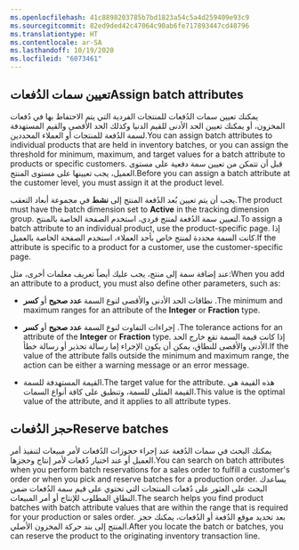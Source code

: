 ```yaml
---
ms.openlocfilehash: 41c8898203785b7bd1823a54c5a4d259409e93c9
ms.sourcegitcommit: 82ed9ded42c47064c90ab6fe717893447cd48796
ms.translationtype: HT
ms.contentlocale: ar-SA
ms.lasthandoff: 10/19/2020
ms.locfileid: "6073461"
---
```

## <a name="assign-batch-attributes"></a><span data-ttu-id="e5813-101">تعيين سمات الدُفعات</span><span class="sxs-lookup"><span data-stu-id="e5813-101">Assign batch attributes</span></span>

<span data-ttu-id="e5813-102">يمكنك تعيين سمات الدُفعات للمنتجات الفردية التي يتم الاحتفاظ بها في دُفعات المخزون، أو يمكنك تعيين الحد الأدنى للقيم الدنيا وكذلك الحد الأقصى والقيم المستهدفة لسمة الدُفعة للمنتجات أو العملاء المحددين.</span><span class="sxs-lookup"><span data-stu-id="e5813-102">You can assign batch attributes to individual products that are held in inventory batches, or you can assign the threshold for minimum, maximum, and target values for a batch attribute to products or specific customers.</span></span> <span data-ttu-id="e5813-103">قبل أن تتمكن من تعيين سمة دفعية على مستوى العميل، يجب تعيينها على مستوى المنتج.</span><span class="sxs-lookup"><span data-stu-id="e5813-103">Before you can assign a batch attribute at the customer level, you must assign it at the product level.</span></span>

<span data-ttu-id="e5813-104">يجب أن يتم تعيين بُعد الدُفعة المنتج إلى **نشط** في مجموعة أبعاد التعقب.</span><span class="sxs-lookup"><span data-stu-id="e5813-104">The product must have the batch dimension set to **Active** in the tracking dimension group.</span></span> <span data-ttu-id="e5813-105">لتعيين سمة الدُفعة لمنتج فردي، استخدم الصفحة الخاصة بالمنتج.</span><span class="sxs-lookup"><span data-stu-id="e5813-105">To assign a batch attribute to an individual product, use the product-specific page.</span></span> <span data-ttu-id="e5813-106">إذا كانت السمة محددة لمنتج خاص بأحد العملاء، استخدم الصفحة الخاصة بالعميل.</span><span class="sxs-lookup"><span data-stu-id="e5813-106">If the attribute is specific to a product for a customer, use the customer-specific page.</span></span>

<span data-ttu-id="e5813-107">عند إضافة سمة إلى منتج، يجب عليك أيضاً تعريف معلمات أخرى، مثل:</span><span class="sxs-lookup"><span data-stu-id="e5813-107">When you add an attribute to a product, you must also define other parameters, such as:</span></span>

-   <span data-ttu-id="e5813-108">نطاقات الحد الأدنى والأقصى لنوع السمة **عدد صحيح** أو **كسر** .</span><span class="sxs-lookup"><span data-stu-id="e5813-108">The minimum and maximum ranges for an attribute of the **Integer** or **Fraction** type.</span></span>

-   <span data-ttu-id="e5813-109">إجراءات التفاوت لنوع السمة **عدد صحيح** أو **كسر** .</span><span class="sxs-lookup"><span data-stu-id="e5813-109">The tolerance actions for an attribute of the **Integer** or **Fraction** type.</span></span> <span data-ttu-id="e5813-110">إذا كانت قيمة السمة تقع خارج الحد الأدنى والأقصى للنطاق، يمكن أن يكون الإجراء إما رسالة تحذير أو رسالة خطأ.</span><span class="sxs-lookup"><span data-stu-id="e5813-110">If the value of the attribute falls outside the minimum and maximum range, the action can be either a warning message or an error message.</span></span>

-   <span data-ttu-id="e5813-111">القيمة المستهدفة للسمة.</span><span class="sxs-lookup"><span data-stu-id="e5813-111">The target value for the attribute.</span></span> <span data-ttu-id="e5813-112">هذه القيمة هي القيمة المثلى للسمة، وتنطبق على كافة أنواع السمات.</span><span class="sxs-lookup"><span data-stu-id="e5813-112">This value is the optimal value of the attribute, and it applies to all attribute types.</span></span>

## <a name="reserve-batches"></a><span data-ttu-id="e5813-113">حجز الدُفعات</span><span class="sxs-lookup"><span data-stu-id="e5813-113">Reserve batches</span></span>

<span data-ttu-id="e5813-114">يمكنك البحث في سمات الدُفعة عند إجراء حجوزات الدُفعات لأمر مبيعات لتنفيذ أمر العميل أو عند اختيار دُفعات لأمر إنتاج وحجزها.</span><span class="sxs-lookup"><span data-stu-id="e5813-114">You can search on batch attributes when you perform batch reservations for a sales order to fulfill a customer's order or when you pick and reserve batches for a production order.</span></span> <span data-ttu-id="e5813-115">يساعدك البحث على العثور على دُفعات المنتجات التي تحتوي على قيم سمة الدُفعات ضمن النطاق المطلوب للإنتاج أو أمر المبيعات.</span><span class="sxs-lookup"><span data-stu-id="e5813-115">The search helps you find product batches with batch attribute values that are within the range that is required for your production or sales order.</span></span> <span data-ttu-id="e5813-116">بعد تحديد موقع الدُفعة أو الدُفعات، يمكنك حجز المنتج إلى بند حركة المخزون الأصلي.</span><span class="sxs-lookup"><span data-stu-id="e5813-116">After you locate the batch or batches, you can reserve the product to the originating inventory transaction line.</span></span>

